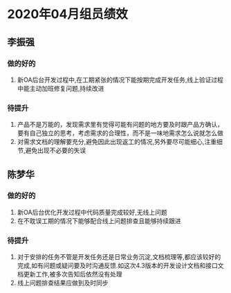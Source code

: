 # 2020年04月组员绩效
## 李振强
### 做的好的
1. 新OA后台开发过程中,在工期紧张的情况下能按期完成开发任务,线上验证过程中能主动加班修复问题,持续改进

### 待提升
1. 产品不是万能的，发现需求里有觉得可能有问题的地方要及时跟产品方确认，要有自己独立的思考，考虑需求的合理性，而不是一味地需求怎么说就怎么做
2. 对需求文档的理解要充分,避免因此出现返工的情况,另外要尽可能细心,注重细节,避免出现不必要的失误

## 陈梦华
### 做的好的
1. 新OA后台优化开发过程中代码质量完成较好,无线上问题
2. 在不耽误工期的情况下能够配合线上问题排查且能够持续跟进

### 待提升
1. 对于安排的任务不管是开发任务还是日常业务沉淀,文档梳理等,都应该较好的完成,如有问题或疑问要及时沟通反馈.如这次4.3版本的开发设计文档和接口文档更新工作,被多次告知后依然没有处理
2. 线上问题排查结果应做到及时同步
